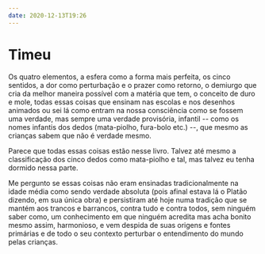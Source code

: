 ```yaml
---
date: 2020-12-13T19:26
---
```


# Timeu

Os quatro elementos, a esfera como a forma mais perfeita, os cinco sentidos, a dor como perturbação e o prazer como retorno, o demiurgo que cria da melhor maneira possível com a matéria que tem, o conceito de duro e mole, todas essas coisas que ensinam nas escolas e nos desenhos animados ou sei lá como entram na nossa consciência como se fossem uma verdade, mas sempre uma verdade provisória, infantil -- como os nomes infantis dos dedos (mata-piolho, fura-bolo etc.) --, que mesmo as crianças sabem que não é verdade mesmo.

Parece que todas essas coisas estão nesse livro. Talvez até mesmo a classificação dos cinco dedos como mata-piolho e tal, mas talvez eu tenha dormido nessa parte.

Me pergunto se essas coisas não eram ensinadas tradicionalmente na idade média como sendo verdade absoluta (pois afinal estava lá o Platão dizendo, em sua única obra) e persistiram até hoje numa tradição que se mantém aos trancos e barrancos, contra tudo e contra todos, sem ninguém saber como, um conhecimento em que ninguém acredita mas acha bonito mesmo assim, harmonioso, e vem despida de suas origens e fontes primárias e de todo o seu contexto perturbar o entendimento do mundo pelas crianças.
